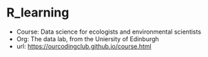 # R_learning
- Course: Data science for ecologists and environmental scientists
- Org: The data lab, from the Uniersity of Edinburgh 
- url: https://ourcodingclub.github.io/course.html


